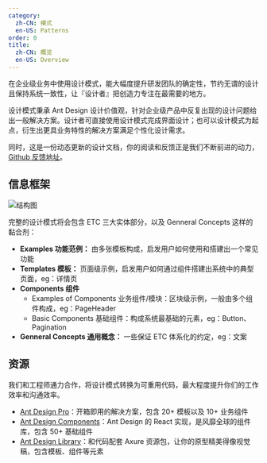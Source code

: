 ```yaml
---
category:
  zh-CN: 模式
  en-US: Patterns
order: 0
title:
  zh-CN: 概览
  en-US: Overview
---
```


在企业级业务中使用设计模式，能大幅度提升研发团队的确定性，节约无谓的设计且保持系统一致性，让『设计者』把创造力专注在最需要的地方。

设计模式秉承 Ant Design 设计价值观，针对企业级产品中反复出现的设计问题给出一般解决方案。设计者可直接使用设计模式完成界面设计；也可以设计模式为起点，衍生出更具业务特性的解决方案满足个性化设计需求。

同时，这是一份动态更新的设计文档，你的阅读和反馈正是我们不断前进的动力，[Github 反馈地址](https://github.com/ant-design/ant-design/issues)。

## 信息框架

![结构图](https://gw.alipayobjects.com/zos/rmsportal/NyWYOFQxJYElAwtUfSdv.png)

完整的设计模式将会包含 ETC 三大实体部分，以及 Genneral Concepts 这样的黏合剂：

- **Examples 功能范例：** 由多张模板构成，启发用户如何使用和搭建出一个常见功能
- **Templates 模板：** 页面级示例，启发用户如何通过组件搭建出系统中的典型页面，eg：详情页
- **Components 组件**
	- Examples of Components 业务组件/模块：区块级示例，一般由多个组件构成，eg：PageHeader
	- Basic Components 基础组件：构成系统最基础的元素，eg：Button、Pagination
- **Genneral Concepts 通用概念：** 一些保证 ETC 体系化的约定，eg：文案

## 资源

我们和工程师通力合作，将设计模式转换为可重用代码，最大程度提升你们的工作效率和沟通效率。

- [Ant Design Pro](https://pro.ant.design)：开箱即用的解决方案，包含 20+ 模板以及 10+ 业务组件
- [Ant Design Components](https://ant.design/docs/react/introduce)：Ant Design 的 React 实现，是风靡全球的组件库，包含 50+ 基础组件
- [Ant Design Library](http://library.ant.design/)：和代码配套 Axure 资源包，让你的原型精美得像视觉稿，包含模板、组件等元素
